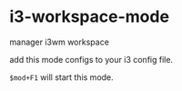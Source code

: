 # i3-workspace-mode
manager i3wm workspace

add this mode configs to your i3 config file.

`$mod+F1` will start this mode.
